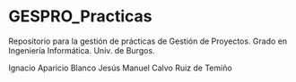 # GESPRO_Practicas
Repositorio para la gestión de prácticas de Gestión de Proyectos. Grado en Ingeniería Informática. Univ. de Burgos.

Ignacio Aparicio Blanco
Jesús Manuel Calvo Ruiz de Temiño
